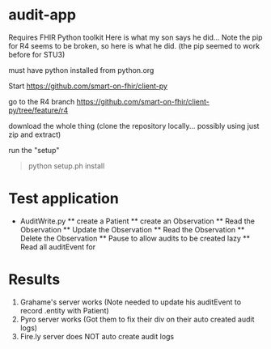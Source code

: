 # audit-app

Requires FHIR Python toolkit 
Here is what my son says he did... Note the pip for R4 seems to be broken, so here is what he did. (the pip seemed to work before for STU3)

must have python installed from python.org

Start  https://github.com/smart-on-fhir/client-py 

go to the R4 branch
    https://github.com/smart-on-fhir/client-py/tree/feature/r4

download the whole thing (clone the repository locally... possibly using just zip and extract)

run the "setup"
   > python setup.ph install

# Test application
* AuditWrite.py
** create a Patient
** create an Observation
** Read the Observation
** Update the Observation
** Read the Observation
** Delete the Observation
** Pause to allow audits to be created lazy
** Read all auditEvent for 

# Results
1. Grahame's server works (Note needed to update his auditEvent to record .entity with Patient)
2. Pyro server works (Got them to fix their div on their auto created audit logs)
3. Fire.ly server does NOT auto create audit logs
